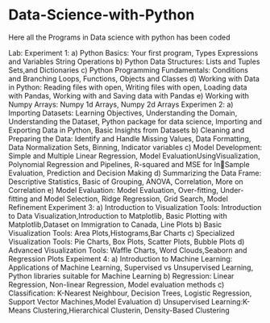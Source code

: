# Data-Science-with-Python
Here all the Programs in Data science with python has been coded

Lab:
Experiment 1:
a) Python Basics: Your first program, Types Expressions and Variables String Operations 
b) Python Data Structures: Lists and Tuples Sets,and Dictionaries
c) Python Programming Fundamentals: Conditions and Branching Loops, Functions, 
Objects and Classes 
d) Working with Data in Python: Reading files with open, Writing files with open, 
Loading data with Pandas, Working with and Saving data with Pandas 
e) Working with Numpy Arrays: Numpy 1d Arrays, Numpy 2d Arrays
Experimen 2: 
a) Importing Datasets: Learning Objectives, Understanding the Domain, Understanding 
the Dataset, Python package for data science, Importing and Exporting Data in Python, Basic 
Insights from Datasets 
b) Cleaning and Preparing the Data: Identify and Handle Missing Values, Data 
Formatting, Data Normalization Sets, Binning, Indicator variables 
c) Model Development: Simple and Multiple Linear Regression, Model 
EvaluationUsingVisualization, Polynomial Regression and Pipelines, R-squared and MSE for InSample Evaluation, Prediction and Decision Making 
d) Summarizing the Data Frame: Descriptive Statistics, Basic of Grouping, ANOVA, 
Correlation, More on Correlation 
e) Model Evaluation: Model Evaluation, Over-fitting, Under-fitting and Model Selection, 
Ridge Regression, Grid Search, Model Refinement 
Experiment 3:
a) Introduction to Visualization Tools: Introduction to Data Visualization,Introduction to 
Matplotlib, Basic Plotting with Matplotlib,Dataset on Immigration to Canada, Line Plots 
b) Basic Visualization Tools: Area Plots,Histograms,Bar Charts 
c) Specialized Visualization Tools: Pie Charts, Box Plots, Scatter Plots, Bubble Plots 
d) Advanced Visualization Tools: Waffle Charts, Word Clouds,Seaborn and Regression 
Plots
Expeiment 4:
a) Introduction to Machine Learning: Applications of Machine Learning, Supervised vs 
Unsupervised Learning, Python libraries suitable for Machine Learning 
b) Regression: Linear Regression, Non-linear Regression, Model evaluation methods
c) Classification: K-Nearest Neighbour, Decision Trees, Logistic Regression, Support 
Vector Machines,Model Evaluation 
d) Unsupervised Learning:K-Means Clustering,Hierarchical Clusterin, Density-Based Clustering

